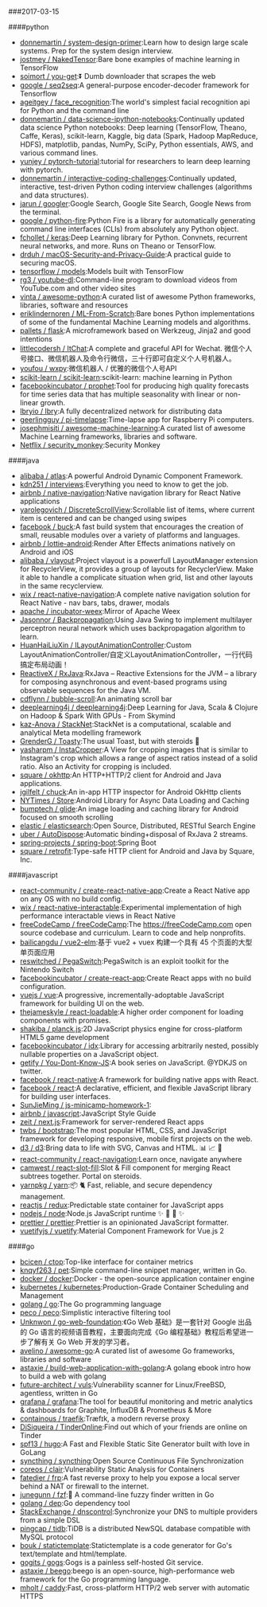 ###2017-03-15

####python
* [donnemartin / system-design-primer](https://github.com/donnemartin/system-design-primer):Learn how to design large scale systems. Prep for the system design interview.
* [jostmey / NakedTensor](https://github.com/jostmey/NakedTensor):Bare bone examples of machine learning in TensorFlow
* [soimort / you-get](https://github.com/soimort/you-get):⏬ Dumb downloader that scrapes the web
* [google / seq2seq](https://github.com/google/seq2seq):A general-purpose encoder-decoder framework for Tensorflow
* [ageitgey / face_recognition](https://github.com/ageitgey/face_recognition):The world's simplest facial recognition api for Python and the command line
* [donnemartin / data-science-ipython-notebooks](https://github.com/donnemartin/data-science-ipython-notebooks):Continually updated data science Python notebooks: Deep learning (TensorFlow, Theano, Caffe, Keras), scikit-learn, Kaggle, big data (Spark, Hadoop MapReduce, HDFS), matplotlib, pandas, NumPy, SciPy, Python essentials, AWS, and various command lines.
* [yunjey / pytorch-tutorial](https://github.com/yunjey/pytorch-tutorial):tutorial for researchers to learn deep learning with pytorch.
* [donnemartin / interactive-coding-challenges](https://github.com/donnemartin/interactive-coding-challenges):Continually updated, interactive, test-driven Python coding interview challenges (algorithms and data structures).
* [jarun / googler](https://github.com/jarun/googler):Google Search, Google Site Search, Google News from the terminal.
* [google / python-fire](https://github.com/google/python-fire):Python Fire is a library for automatically generating command line interfaces (CLIs) from absolutely any Python object.
* [fchollet / keras](https://github.com/fchollet/keras):Deep Learning library for Python. Convnets, recurrent neural networks, and more. Runs on Theano or TensorFlow.
* [drduh / macOS-Security-and-Privacy-Guide](https://github.com/drduh/macOS-Security-and-Privacy-Guide):A practical guide to securing macOS.
* [tensorflow / models](https://github.com/tensorflow/models):Models built with TensorFlow
* [rg3 / youtube-dl](https://github.com/rg3/youtube-dl):Command-line program to download videos from YouTube.com and other video sites
* [vinta / awesome-python](https://github.com/vinta/awesome-python):A curated list of awesome Python frameworks, libraries, software and resources
* [eriklindernoren / ML-From-Scratch](https://github.com/eriklindernoren/ML-From-Scratch):Bare bones Python implementations of some of the fundamental Machine Learning models and algorithms.
* [pallets / flask](https://github.com/pallets/flask):A microframework based on Werkzeug, Jinja2 and good intentions
* [littlecodersh / ItChat](https://github.com/littlecodersh/ItChat):A complete and graceful API for Wechat. 微信个人号接口、微信机器人及命令行微信，三十行即可自定义个人号机器人。
* [youfou / wxpy](https://github.com/youfou/wxpy):微信机器人 / 优雅的微信个人号API
* [scikit-learn / scikit-learn](https://github.com/scikit-learn/scikit-learn):scikit-learn: machine learning in Python
* [facebookincubator / prophet](https://github.com/facebookincubator/prophet):Tool for producing high quality forecasts for time series data that has multiple seasonality with linear or non-linear growth.
* [lbryio / lbry](https://github.com/lbryio/lbry):A fully decentralized network for distributing data
* [geerlingguy / pi-timelapse](https://github.com/geerlingguy/pi-timelapse):Time-lapse app for Raspberry Pi computers.
* [josephmisiti / awesome-machine-learning](https://github.com/josephmisiti/awesome-machine-learning):A curated list of awesome Machine Learning frameworks, libraries and software.
* [Netflix / security_monkey](https://github.com/Netflix/security_monkey):Security Monkey

####java
* [alibaba / atlas](https://github.com/alibaba/atlas):A powerful Android Dynamic Component Framework.
* [kdn251 / interviews](https://github.com/kdn251/interviews):Everything you need to know to get the job.
* [airbnb / native-navigation](https://github.com/airbnb/native-navigation):Native navigation library for React Native applications
* [yarolegovich / DiscreteScrollView](https://github.com/yarolegovich/DiscreteScrollView):Scrollable list of items, where current item is centered and can be changed using swipes
* [facebook / buck](https://github.com/facebook/buck):A fast build system that encourages the creation of small, reusable modules over a variety of platforms and languages.
* [airbnb / lottie-android](https://github.com/airbnb/lottie-android):Render After Effects animations natively on Android and iOS
* [alibaba / vlayout](https://github.com/alibaba/vlayout):Project vlayout is a powerfull LayoutManager extension for RecyclerView, it provides a group of layouts for RecyclerView. Make it able to handle a complicate situation when grid, list and other layouts in the same recyclerview.
* [wix / react-native-navigation](https://github.com/wix/react-native-navigation):A complete native navigation solution for React Native - nav bars, tabs, drawer, modals
* [apache / incubator-weex](https://github.com/apache/incubator-weex):Mirror of Apache Weex
* [Jasonnor / Backpropagation](https://github.com/Jasonnor/Backpropagation):Using Java Swing to implement multilayer perceptron neural network which uses backpropagation algorithm to learn.
* [HuanHaiLiuXin / ILayoutAnimationController](https://github.com/HuanHaiLiuXin/ILayoutAnimationController):Custom LayoutAnimationController/自定义LayoutAnimationController，一行代码搞定布局动画！
* [ReactiveX / RxJava](https://github.com/ReactiveX/RxJava):RxJava – Reactive Extensions for the JVM – a library for composing asynchronous and event-based programs using observable sequences for the Java VM.
* [cdflynn / bubble-scroll](https://github.com/cdflynn/bubble-scroll):An animating scroll bar
* [deeplearning4j / deeplearning4j](https://github.com/deeplearning4j/deeplearning4j):Deep Learning for Java, Scala & Clojure on Hadoop & Spark With GPUs - From Skymind
* [kaz-Anova / StackNet](https://github.com/kaz-Anova/StackNet):StackNet is a computational, scalable and analytical Meta modelling framework
* [GrenderG / Toasty](https://github.com/GrenderG/Toasty):The usual Toast, but with steroids 💪
* [yasharpm / InstaCropper](https://github.com/yasharpm/InstaCropper):A View for cropping images that is similar to Instagram's crop which allows a range of aspect ratios instead of a solid ratio. Also an Activity for cropping is included.
* [square / okhttp](https://github.com/square/okhttp):An HTTP+HTTP/2 client for Android and Java applications.
* [jgilfelt / chuck](https://github.com/jgilfelt/chuck):An in-app HTTP inspector for Android OkHttp clients
* [NYTimes / Store](https://github.com/NYTimes/Store):Android Library for Async Data Loading and Caching
* [bumptech / glide](https://github.com/bumptech/glide):An image loading and caching library for Android focused on smooth scrolling
* [elastic / elasticsearch](https://github.com/elastic/elasticsearch):Open Source, Distributed, RESTful Search Engine
* [uber / AutoDispose](https://github.com/uber/AutoDispose):Automatic binding+disposal of RxJava 2 streams.
* [spring-projects / spring-boot](https://github.com/spring-projects/spring-boot):Spring Boot
* [square / retrofit](https://github.com/square/retrofit):Type-safe HTTP client for Android and Java by Square, Inc.

####javascript
* [react-community / create-react-native-app](https://github.com/react-community/create-react-native-app):Create a React Native app on any OS with no build config.
* [wix / react-native-interactable](https://github.com/wix/react-native-interactable):Experimental implementation of high performance interactable views in React Native
* [freeCodeCamp / freeCodeCamp](https://github.com/freeCodeCamp/freeCodeCamp):The https://freeCodeCamp.com open source codebase and curriculum. Learn to code and help nonprofits.
* [bailicangdu / vue2-elm](https://github.com/bailicangdu/vue2-elm):基于 vue2 + vuex 构建一个具有 45 个页面的大型单页面应用
* [reswitched / PegaSwitch](https://github.com/reswitched/PegaSwitch):PegaSwitch is an exploit toolkit for the Nintendo Switch
* [facebookincubator / create-react-app](https://github.com/facebookincubator/create-react-app):Create React apps with no build configuration.
* [vuejs / vue](https://github.com/vuejs/vue):A progressive, incrementally-adoptable JavaScript framework for building UI on the web.
* [thejameskyle / react-loadable](https://github.com/thejameskyle/react-loadable):A higher order component for loading components with promises.
* [shakiba / planck.js](https://github.com/shakiba/planck.js):2D JavaScript physics engine for cross-platform HTML5 game development
* [facebookincubator / idx](https://github.com/facebookincubator/idx):Library for accessing arbitrarily nested, possibly nullable properties on a JavaScript object.
* [getify / You-Dont-Know-JS](https://github.com/getify/You-Dont-Know-JS):A book series on JavaScript. @YDKJS on twitter.
* [facebook / react-native](https://github.com/facebook/react-native):A framework for building native apps with React.
* [facebook / react](https://github.com/facebook/react):A declarative, efficient, and flexible JavaScript library for building user interfaces.
* [SunJieMing / js-minicamp-homework-1](https://github.com/SunJieMing/js-minicamp-homework-1):
* [airbnb / javascript](https://github.com/airbnb/javascript):JavaScript Style Guide
* [zeit / next.js](https://github.com/zeit/next.js):Framework for server-rendered React apps
* [twbs / bootstrap](https://github.com/twbs/bootstrap):The most popular HTML, CSS, and JavaScript framework for developing responsive, mobile first projects on the web.
* [d3 / d3](https://github.com/d3/d3):Bring data to life with SVG, Canvas and HTML. 📊 📈 🎉
* [react-community / react-navigation](https://github.com/react-community/react-navigation):Learn once, navigate anywhere
* [camwest / react-slot-fill](https://github.com/camwest/react-slot-fill):Slot & Fill component for merging React subtrees together. Portal on steroids.
* [yarnpkg / yarn](https://github.com/yarnpkg/yarn):📦 🐈 Fast, reliable, and secure dependency management.
* [reactjs / redux](https://github.com/reactjs/redux):Predictable state container for JavaScript apps
* [nodejs / node](https://github.com/nodejs/node):Node.js JavaScript runtime ✨ 🐢 🚀 ✨
* [prettier / prettier](https://github.com/prettier/prettier):Prettier is an opinionated JavaScript formatter.
* [vuetifyjs / vuetify](https://github.com/vuetifyjs/vuetify):Material Component Framework for Vue.js 2

####go
* [bcicen / ctop](https://github.com/bcicen/ctop):Top-like interface for container metrics
* [knqyf263 / pet](https://github.com/knqyf263/pet):Simple command-line snippet manager, written in Go.
* [docker / docker](https://github.com/docker/docker):Docker - the open-source application container engine
* [kubernetes / kubernetes](https://github.com/kubernetes/kubernetes):Production-Grade Container Scheduling and Management
* [golang / go](https://github.com/golang/go):The Go programming language
* [peco / peco](https://github.com/peco/peco):Simplistic interactive filtering tool
* [Unknwon / go-web-foundation](https://github.com/Unknwon/go-web-foundation):《Go Web 基础》是一套针对 Google 出品的 Go 语言的视频语音教程，主要面向完成《Go 编程基础》教程后希望进一步了解有关 Go Web 开发的学习者。
* [avelino / awesome-go](https://github.com/avelino/awesome-go):A curated list of awesome Go frameworks, libraries and software
* [astaxie / build-web-application-with-golang](https://github.com/astaxie/build-web-application-with-golang):A golang ebook intro how to build a web with golang
* [future-architect / vuls](https://github.com/future-architect/vuls):Vulnerability scanner for Linux/FreeBSD, agentless, written in Go
* [grafana / grafana](https://github.com/grafana/grafana):The tool for beautiful monitoring and metric analytics & dashboards for Graphite, InfluxDB & Prometheus & More
* [containous / traefik](https://github.com/containous/traefik):Træfɪk, a modern reverse proxy
* [DiSiqueira / TinderOnline](https://github.com/DiSiqueira/TinderOnline):Find out which of your friends are online on Tinder
* [spf13 / hugo](https://github.com/spf13/hugo):A Fast and Flexible Static Site Generator built with love in GoLang
* [syncthing / syncthing](https://github.com/syncthing/syncthing):Open Source Continuous File Synchronization
* [coreos / clair](https://github.com/coreos/clair):Vulnerability Static Analysis for Containers
* [fatedier / frp](https://github.com/fatedier/frp):A fast reverse proxy to help you expose a local server behind a NAT or firewall to the internet.
* [junegunn / fzf](https://github.com/junegunn/fzf):🌸 A command-line fuzzy finder written in Go
* [golang / dep](https://github.com/golang/dep):Go dependency tool
* [StackExchange / dnscontrol](https://github.com/StackExchange/dnscontrol):Synchronize your DNS to multiple providers from a simple DSL
* [pingcap / tidb](https://github.com/pingcap/tidb):TiDB is a distributed NewSQL database compatible with MySQL protocol
* [bouk / statictemplate](https://github.com/bouk/statictemplate):Statictemplate is a code generator for Go's text/template and html/template.
* [gogits / gogs](https://github.com/gogits/gogs):Gogs is a painless self-hosted Git service.
* [astaxie / beego](https://github.com/astaxie/beego):beego is an open-source, high-performance web framework for the Go programming language.
* [mholt / caddy](https://github.com/mholt/caddy):Fast, cross-platform HTTP/2 web server with automatic HTTPS
